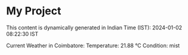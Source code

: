 # My Project

This content is dynamically generated in Indian Time (IST): 2024-01-02 08:22:30 IST


Current Weather in Coimbatore:
Temperature: 21.88 °C
Condition: mist
